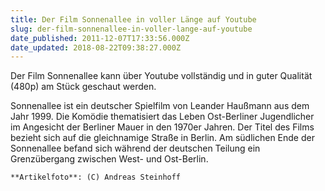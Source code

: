 ```yaml
---
title: Der Film Sonnenallee in voller Länge auf Youtube
slug: der-film-sonnenallee-in-voller-lange-auf-youtube
date_published: 2011-12-07T17:33:56.000Z
date_updated: 2018-08-22T09:38:27.000Z
---
```


Der Film Sonnenallee kann über Youtube vollständig und in guter Qualität (480p) am Stück geschaut werden.

Sonnenallee ist ein deutscher Spielfilm von Leander Haußmann aus dem Jahr 1999. Die Komödie thematisiert das Leben Ost-Berliner Jugendlicher im Angesicht der Berliner Mauer in den 1970er Jahren. Der Titel des Films bezieht sich auf die gleichnamige Straße in Berlin. Am südlichen Ende der Sonnenallee befand sich während der deutschen Teilung ein Grenzübergang zwischen West- und Ost-Berlin.

`**Artikelfoto**: (C) Andreas Steinhoff`
